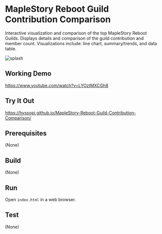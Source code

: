 # MapleStory Reboot Guild Contribution Comparison
Interactive visualization and comparison of the top MapleStory Reboot Guilds. Displays details and comparison of the guild contribution and member count. Visualizations include: line chart, summary/trends, and data table.

![splash](images/splash.png)

## Working Demo
https://www.youtube.com/watch?v=LYOzIMXCGh8

## Try It Out
https://hyssopi.github.io/MapleStory-Reboot-Guild-Contribution-Comparison/

## Prerequisites
(None)

## Build
(None)

## Run
Open `index.html` in a web browser.

## Test
(None)
